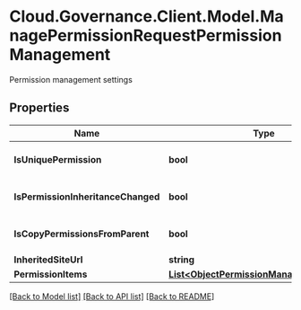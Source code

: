 # Cloud.Governance.Client.Model.ManagePermissionRequestPermissionManagement
Permission management settings
## Properties

Name | Type | Description | Notes
------------ | ------------- | ------------- | -------------
**IsUniquePermission** | **bool** |  | [optional] [default to false]
**IsPermissionInheritanceChanged** | **bool** |  | [optional] [default to false]
**IsCopyPermissionsFromParent** | **bool** |  | [optional] [default to false]
**InheritedSiteUrl** | **string** |  | [optional] 
**PermissionItems** | [**List&lt;ObjectPermissionManagementModel&gt;**](ObjectPermissionManagementModel.md) |  | [optional] 

[[Back to Model list]](../README.md#documentation-for-models) [[Back to API list]](../README.md#documentation-for-api-endpoints) [[Back to README]](../README.md)

